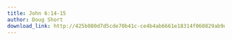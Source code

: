 ```yaml
---
title: John 6:14-15
author: Doug Short
download_link: http://425b080d7d5cde70b41c-ce4b4ab6661e18314f060829ab9d3455.r81.cf2.rackcdn.com/2012-09-02-john_6_14_15.mp3
---
```


